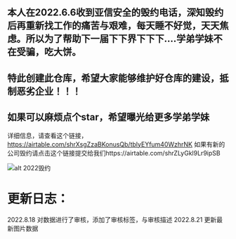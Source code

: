 ## 本人在2022.6.6收到亚信安全的毁约电话，深知毁约后再重新找工作的痛苦与艰难，每天睡不好觉，天天焦虑。所以为了帮助下一届下下界下下下....学弟学妹不在受骗，吃大饼。


## 特此创建此仓库，希望大家能够维护好仓库的建设，抵制恶劣企业！！！

## 如果可以麻烦点个star，希望曝光给更多学弟学妹


详细信息，请查看这个链接，https://airtable.com/shrXsgZzaBKonusQb/tblyEYfum40WzhrNK
如果有新的公司毁约请点击这个链接提交给我们https://airtable.com/shrZLyGkl9Lr9ipSB

![alt 2022毁约](https://github.com/PaperFly-web/2022-Destruction-of-fresh-graduates/blob/main/%E6%AF%81%E7%BA%A62022.8.21.png?raw=true)

# 更新日志：
2022.8.18
对数据进行了审核，添加了审核标签，与审核描述
2022.8.21
更新最新图片数据
